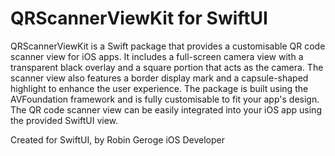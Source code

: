 # QRScannerViewKit for SwiftUI 

QRScannerViewKit is a Swift package that provides a customisable QR code scanner view for iOS apps. 
It includes a full-screen camera view with a transparent black overlay and a square portion that acts as the camera. 
The scanner view also features a border display mark and a capsule-shaped highlight to enhance the user experience. 
The package is built using the AVFoundation framework and is fully customisable to fit your app's design. 
The QR code scanner view can be easily integrated into your iOS app using the provided SwiftUI view.

Created for SwiftUI, 
by Robin Geroge
iOS Developer 
